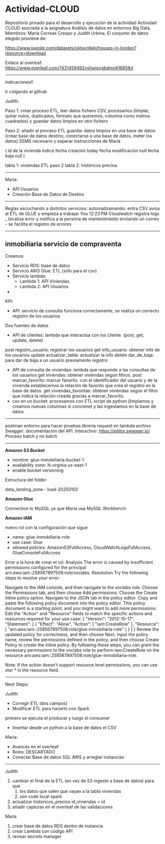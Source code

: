 # Actividad-CLOUD
Repositorio privado para el desarrollo y ejecución de la actividad Actividad CLOUD asociada a la asignatura Análisis de datos en entornos Big Data. Miembros: María Correas Crespo y Judith Urbina.
El conjunto de datos elegido proviene de:

https://www.kaggle.com/datasets/oktayrdeki/houses-in-london?resource=download 


Enlace al overleaf:
https://www.overleaf.com/7431459492vshwjsngbdmn#16858d

---
Indicaciones!!

Ir colgando al github 

Judith:

Paso 1: crear proceso ETL, leer datos fichero CSV, procesarlos (limpiar, quitar nulos, duplicados, formato que queremos, columna como metros cuadrados) y guardar datos limpios en otro fichero

Paso 2: añadir al proceso ETL guardar datos limpios en una base de datos (crear base de datos destino, conectarse a una base de datos, meter los datos)
SSMS necesario y esperar instrucciones de María

(
id de la vivienda índice
fecha creación today
fecha modificación null
fecha baja null
)

tabla 1: viviendas
ETL paso 2
tabla 2: históricos precios

----------------------
María:

- API Usuarios
- Creación Base de Datos de Destino

------------------------------------------

Reglas escuchando a distintos servicios: automatizamando: entra CSV avisa al ETL de GLUE y empieza a trabajar
You
12:23 PM
Cloudwatch registra logs _  localiza error y notifica a la persona de mantenimiento enviando un correo - se facilita el registro de errores

----------------------------------
inmobiliaria servicio de compraventa 
-----------------------------------
Creamos
- Servicio RDS: base de datos
- Servicio AWS Glue: ETL (sólo para el csv)
- Servicio lambda:
    - Lambda 1: API Viviendas
    - Lambda 2: API Usuarios
- 
  
KPI:
-  API: servicio de consulta funciona correctamente, se realiza un correcto registro de los usuarios
  
Dos fuentes de datos
- API de clientes: lambda que interactúa con los cliente.
(post, get, update, delete)

post registro_usuario: registrar los usuarios
get info_usuario: obtener info de los usuarios
update actualizar_tabla: actualizar la info
delete dar_de_baja: para dar de baja a un usuario previamente registro
- API de consulta de viviendas: lambda que responde a las consultas de los usuarios
get viviendas: obtener viviendas según filtros.
post marcar_favorito: marcar favorito. con el identificador del usuario y de la vivienda establecemos la relación de favorito que crea el registro en la base de datos.
get viviendas_favoritas: obtener viviendas según el filtro que indica la relación creada gracias a marcar_favorito.
- csv en un bucket: procesamos con ETL script de python (limpiamos y creamos nuevas columnas si conviene) y las ingestamos en la base de datos

-----

postman entorno para hacer pruebas
librería request en lambda
archivo Swagger: documentación del API. 
  Interactivo: https://editor.swagger.io/ 
Proceso batch y no batch

---

**Amazon S3 Bucket**

- nombre: glue-inmobiliaria-bucket-1
- availability zone: N.virginia us-east-1
- enable bucket versioning

Estructura del folder

data_landing_zone - load-20250102

**Amazon Glue**

Connection to MySQL ya que María usa MySQL Workbench

**Amazon IAM**

nuevo rol con la configuración que sigue
- name: glue-inmobiliaria-role
- use case: Glue
- allowed policies: AmazonS3FullAccess, CloudWatchLogsFullAccess, GlueConsoleFullAccess

Error a la hora de crear el rol:
Analysis
The error is caused by insufficient permissions configured for the principal arn:aws:iam::258567897508:role/voclabs.
Resolution
Try the following steps to resolve your error:


Navigate to the IAM console, and then navigate to the voclabs role.
Choose the Permissions tab, and then choose Add permissions.
Choose the Create inline policy option.
Navigate to the JSON tab in the policy editor.
Copy and paste the following policy document into the policy editor. This policy document is a starting point, and you might want to add more permissions. Edit the "Action" and "Resource" fields to match the specific actions and resources required for your use case:
{
    "Version": "2012-10-17",
    "Statement": [
        {
            "Effect": "Allow",
            "Action": [
                "iam:CreateRole"
            ],
            "Resource": [
                "arn:aws:iam::258567897508:role/glue-inmobiliaria-role"
            ]
        }
    ]
}
Review the updated policy for correctness, and then choose Next.
Input the policy name, review the permissions defined in the policy, and then choose Create Policy to create the inline policy.
By following these steps, you can grant the necessary permissions to the voclabs role to perform iam:CreateRole on the resource arn:aws:iam::258567897508:role/glue-inmobiliaria-role.

Note: If the action doesn't support resource level permissions, you can use star * in the resource field.

---

Next Steps:

Judith
- Corregir ETL (dos campos)
- Modificar ETL para hacerlo con Spark

primero se ejecuta el producer y luego el consumer

- Insertar desde un python a la base de datos el CSV

Maria:
- Avances en el overleaf
- Roles: DESCARTADO
- Conectar Base de datos SQL AWS y arreglar instancias

----

Judith

1. cambiar el final de la ETL (en vez de S3 ingeste a base de datos) para que
   1. los datos que salen que vayan a la tabla viviendas
   2. son code local spark
2. actualizar historicos_precios id_viviendas = id
3. añadir capturas en el overleaf de las validaciones

María
1. crear base de datos RDS dentro de instancia
2. crear Lambda con código API
3. revisar secrets manager


